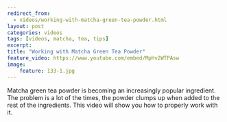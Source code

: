 ---redirect_from:   - videos/working-with-matcha-green-tea-powder.html
layout: post
categories: videos
tags: [videos, matcha, tea, tips]
excerpt: 
title: "Working with Matcha Green Tea Powder"
feature_video: https://www.youtube.com/embed/MpHv2WTPAsw
image:
    feature: 133-1.jpg
---
Matcha green tea powder is becoming an increasingly popular ingredient.  The problem is a lot of the times, the powder clumps up when added to the rest of the ingredients.  This video will show you how to properly work with it.